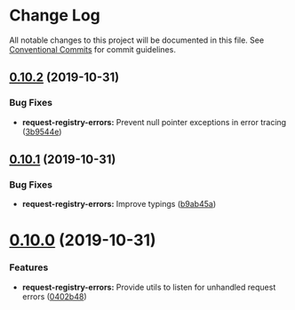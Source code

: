 # Change Log

All notable changes to this project will be documented in this file.
See [Conventional Commits](https://conventionalcommits.org) for commit guidelines.

## [0.10.2](https://github.com/namics/request-registry/compare/v0.10.1...v0.10.2) (2019-10-31)


### Bug Fixes

* **request-registry-errors:** Prevent null pointer exceptions in error tracing ([3b9544e](https://github.com/namics/request-registry/commit/3b9544e))





## [0.10.1](https://github.com/namics/request-registry/compare/v0.10.0...v0.10.1) (2019-10-31)


### Bug Fixes

* **request-registry-errors:** Improve typings ([b9ab45a](https://github.com/namics/request-registry/commit/b9ab45a))





# [0.10.0](https://github.com/namics/request-registry/compare/v0.9.2...v0.10.0) (2019-10-31)


### Features

* **request-registry-errors:** Provide utils to listen for unhandled request errors ([0402b48](https://github.com/namics/request-registry/commit/0402b48))
